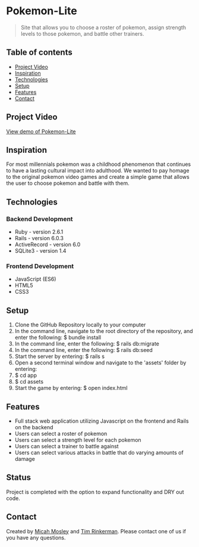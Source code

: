 # Pokemon-Lite
> Site that allows you to choose a roster of pokemon, assign strength levels to those pokemon, and battle other trainers.

## Table of contents
* [Project Video](#project-video)
* [Inspiration](#inspiration)
* [Technologies](#technologies)
* [Setup](#setup)
* [Features](#features)
* [Contact](#contact)

## Project Video
[View demo of Pokemon-Lite](https://youtu.be/YQ_sav1GPwc)

## Inspiration
For most millennials pokemon was a childhood phenomenon that continues to have a lasting cultural impact into adulthood. We wanted to pay homage to the original pokemon video games and create a simple game that allows the user to choose pokemon and battle with them. 

## Technologies
### Backend Development 
* Ruby - version 2.6.1 
* Rails - version 6.0.3
* ActiveRecord - version 6.0
* SQLite3 - version 1.4

### Frontend Development 
* JavaScript (ES6)
* HTML5
* CSS3


## Setup 
1. Clone the GitHub Repository locally to your computer 
2. In the command line, navigate to the root directory of the repository, and enter the following: 
  $ bundle install 
3. In the command line, enter the following: 
  $ rails db:migrate
4. In the command line, enter the following: 
  $ rails db:seed
5. Start the server by entering: 
  $ rails s
6. Open a second terminal window and navigate to the 'assets' folder by entering:
  1. $ cd app 
  2. $ cd assets 
7. Start the game by entering:
  $ open index.html

## Features
* Full stack web application utilizing Javascript on the frontend and Rails on the backend
* Users can select a roster of pokemon 
* Users can select a strength level for each pokemon 
* Users can select a trainer to battle against 
* Users can select various attacks in battle that do varying amounts of damage 

## Status
Project is completed with the option to expand functionality and DRY out code.


## Contact
Created by [Micah Mosley](https://www.linkedin.com/in/micah-mosley-512203128/) and [Tim Rinkerman](https://www.linkedin.com/in/tim-rinkerman-36998a1b9/).
Please contact one of us if you have any questions. 
